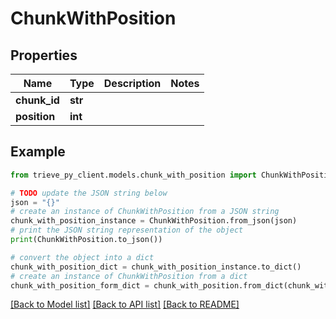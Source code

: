 # ChunkWithPosition


## Properties

Name | Type | Description | Notes
------------ | ------------- | ------------- | -------------
**chunk_id** | **str** |  | 
**position** | **int** |  | 

## Example

```python
from trieve_py_client.models.chunk_with_position import ChunkWithPosition

# TODO update the JSON string below
json = "{}"
# create an instance of ChunkWithPosition from a JSON string
chunk_with_position_instance = ChunkWithPosition.from_json(json)
# print the JSON string representation of the object
print(ChunkWithPosition.to_json())

# convert the object into a dict
chunk_with_position_dict = chunk_with_position_instance.to_dict()
# create an instance of ChunkWithPosition from a dict
chunk_with_position_form_dict = chunk_with_position.from_dict(chunk_with_position_dict)
```
[[Back to Model list]](../README.md#documentation-for-models) [[Back to API list]](../README.md#documentation-for-api-endpoints) [[Back to README]](../README.md)


